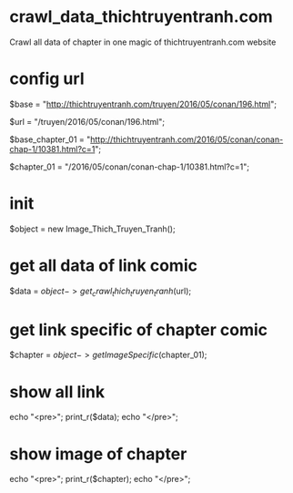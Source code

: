 # crawl_data_thichtruyentranh.com
Crawl all data of chapter in one magic of thichtruyentranh.com website

# config url

$base = "http://thichtruyentranh.com/truyen/2016/05/conan/196.html";

$url = "/truyen/2016/05/conan/196.html";

$base_chapter_01 = "http://thichtruyentranh.com/2016/05/conan/conan-chap-1/10381.html?c=1";

$chapter_01 = "/2016/05/conan/conan-chap-1/10381.html?c=1";

# init
$object = new Image_Thich_Truyen_Tranh();

# get all data of link comic
$data = $object->get_crawl_thich_truyen_tranh($url);

# get link specific of chapter comic
$chapter = $object->getImageSpecific($chapter_01);

# show all link
echo "\<pre\>";
print_r($data);
echo "\<\/pre\>";

# show image of chapter
echo "\<pre\>";
print_r($chapter);
echo "\<\/pre\>";
